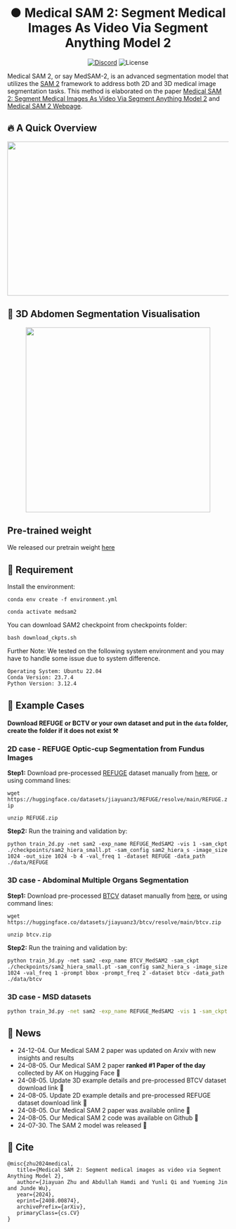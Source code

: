 <h1 align="center">● Medical SAM 2: Segment Medical Images As Video Via Segment Anything Model 2</h1>

<p align="center">
    <a href="https://discord.gg/DN4rvk95CC">
        <img alt="Discord" src="https://img.shields.io/discord/1146610656779440188?logo=discord&style=flat&logoColor=white"/></a>
    <img src="https://img.shields.io/static/v1?label=license&message=GPL&color=white&style=flat" alt="License"/>
</p>

Medical SAM 2, or say MedSAM-2, is an advanced segmentation model that utilizes the [SAM 2](https://github.com/facebookresearch/segment-anything-2) framework to address both 2D and 3D medical
image segmentation tasks. This method is elaborated on the paper [Medical SAM 2: Segment Medical Images As Video Via Segment Anything Model 2](https://arxiv.org/abs/2408.00874) and [Medical SAM 2 Webpage](https://supermedintel.github.io/Medical-SAM2/).

## 🔥 A Quick Overview 
 <div align="center"><img width="880" height="350" src="https://github.com/MedicineToken/Medical-SAM2/blob/main/vis/framework.png"></div>
 
## 🩻 3D Abdomen Segmentation Visualisation
 <div align="center"><img width="420" height="420" src="https://github.com/MedicineToken/Medical-SAM2/blob/main/vis/example.gif"></div>

## Pre-trained weight

We released our pretrain weight [here](https://huggingface.co/jiayuanz3/MedSAM2_pretrain/tree/main)

## 🧐 Requirement

 Install the environment:

 ``conda env create -f environment.yml``

 ``conda activate medsam2``

 You can download SAM2 checkpoint from checkpoints folder:
 
 ``bash download_ckpts.sh``

 Further Note: We tested on the following system environment and you may have to handle some issue due to system difference.
```
Operating System: Ubuntu 22.04
Conda Version: 23.7.4
Python Version: 3.12.4
```

 ## 🎯 Example Cases
 #### Download REFUGE or BCTV or your own dataset and put in the ``data`` folder, create the folder if it does not exist ⚒️
 
 ### 2D case - REFUGE Optic-cup Segmentation from Fundus Images

**Step1:** Download pre-processed [REFUGE](https://refuge.grand-challenge.org/) dataset manually from [here](https://huggingface.co/datasets/jiayuanz3/REFUGE/tree/main), or using command lines:

 ``wget https://huggingface.co/datasets/jiayuanz3/REFUGE/resolve/main/REFUGE.zip``

 ``unzip REFUGE.zip``

 **Step2:** Run the training and validation by:
 
``python train_2d.py -net sam2 -exp_name REFUGE_MedSAM2 -vis 1 -sam_ckpt ./checkpoints/sam2_hiera_small.pt -sam_config sam2_hiera_s -image_size 1024 -out_size 1024 -b 4 -val_freq 1 -dataset REFUGE -data_path ./data/REFUGE``

 ### 3D case - Abdominal Multiple Organs Segmentation
 
 **Step1:** Download pre-processed [BTCV](https://www.synapse.org/#!Synapse:syn3193805/wiki/217752) dataset manually from [here](https://huggingface.co/datasets/jiayuanz3/btcv/tree/main), or using command lines:

 ``wget https://huggingface.co/datasets/jiayuanz3/btcv/resolve/main/btcv.zip``

 ``unzip btcv.zip``

**Step2:** Run the training and validation by:


 ``python train_3d.py -net sam2 -exp_name BTCV_MedSAM2 -sam_ckpt ./checkpoints/sam2_hiera_small.pt -sam_config sam2_hiera_s -image_size 1024 -val_freq 1 -prompt bbox -prompt_freq 2 -dataset btcv -data_path ./data/btcv``

### 3D case - MSD datasets ###

```bash
python train_3d.py -net sam2 -exp_name REFUGE_MedSAM2 -vis 1 -sam_ckpt ./checkpoints/sam2_hiera_small.pt -sam_config sam2_hiera_s -image_size 1024 -out_size 1024 -b 4 -val_freq 1 -dataset Dataset002_Heart -gpu false -fold 0 -modalities 1
```

## 🚨 News
- 24-12-04. Our Medical SAM 2 paper was updated on Arxiv with new insights and results
- 24-08-05. Our Medical SAM 2 paper **ranked #1 Paper of the day** collected by AK on Hugging Face 🤗
- 24-08-05. Update 3D example details and pre-processed BTCV dataset download link 🔗
- 24-08-05. Update 2D example details and pre-processed REFUGE dataset download link 🔗
- 24-08-05. Our Medical SAM 2 paper was available online 🥳
- 24-08-05. Our Medical SAM 2 code was available on Github 🥳
- 24-07-30. The SAM 2 model was released 🤩

## 📝 Cite
 ~~~
@misc{zhu2024medical,
    title={Medical SAM 2: Segment medical images as video via Segment Anything Model 2},
    author={Jiayuan Zhu and Abdullah Hamdi and Yunli Qi and Yueming Jin and Junde Wu},
    year={2024},
    eprint={2408.00874},
    archivePrefix={arXiv},
    primaryClass={cs.CV}
}
 ~~~
